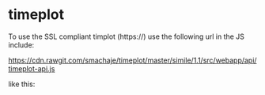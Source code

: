 timeplot
========

To use the SSL compliant timplot (https://) use the following url in the JS include:

https://cdn.rawgit.com/smachaje/timeplot/master/simile/1.1/src/webapp/api/timeplot-api.js

like this:

       
       
<script src="https://cdn.rawgit.com/smachaje/timeplot/master/simile/1.1/src/webapp/api/timeplot-api.js"
       type="text/javascript"></script>
